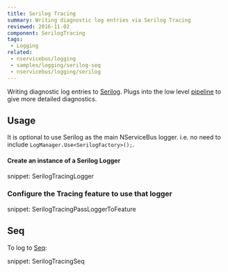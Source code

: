 ```yaml
---
title: Serilog Tracing
summary: Writing diagnostic log entries via Serilog Tracing
reviewed: 2016-11-02
component: SerilogTracing
tags:
 - Logging
related:
 - nservicebus/logging
 - samples/logging/serilog-seq
 - nservicebus/logging/serilog
---
```


Writing diagnostic log entries to [Serilog](https://serilog.net/). Plugs into the low level [pipeline](/nservicebus/pipeline) to give more detailed diagnostics.


## Usage

It is optional to use Serilog as the main NServiceBus logger. i.e. no need to include `LogManager.Use<SerilogFactory>();`.


#### Create an instance of a Serilog Logger

snippet: SerilogTracingLogger


### Configure the Tracing feature to use that logger

snippet: SerilogTracingPassLoggerToFeature


## Seq

To log to [Seq](https://getseq.net/):

snippet: SerilogTracingSeq
